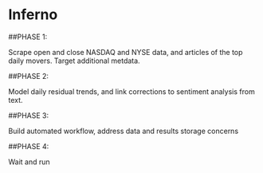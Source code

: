 # Inferno

##PHASE 1: 

Scrape open and close NASDAQ and NYSE data,
and articles of the top daily movers. Target additional metdata.

##PHASE 2: 

Model daily residual trends, and link corrections to sentiment
analysis from text. 

##PHASE 3: 

Build automated workflow, address data and results storage concerns

##PHASE 4: 

Wait and run
